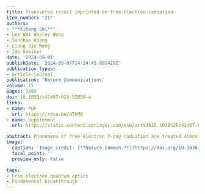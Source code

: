 ```yaml
---
title: Transverse recoil imprinted on free-electron radiation
item_number: '21*'
authors:
- "**Xihang Shi**"
- Lee Wei Wesley Wong
- Sunchao Huang
- Liang Jie Wong
- Ido Kaminer
date: '2024-09-01'
publishDate: '2024-09-07T14:24:45.801429Z'
publication_types:
- article-journal
publication: 'Nature Communications'
volume: 15
pages: 7803
doi: 10.1038/s41467-024-52050-w
links:
- name: PDF
  url: https://rdcu.be/dThMO
- name: Supplement
  url: https://static-content.springer.com/esm/art%3A10.1038%2Fs41467-024-52050-w/MediaObjects/41467_2024_52050_MOESM1_ESM.pdf

abstract: Phenomena of free-electron X-ray radiation are treated almost exclusively with classical electrodynamics, despite the intrinsic interaction being that of quantum electrodynamics. The lack of quantumness arises from the vast disparity between the electron energy and the much smaller photon energy, resulting in a small cross-section that makes quantum effects negligible. Here we identify a fundamentally distinct phenomenon of electron radiation that bypasses this energy disparity, and thus displays extremely strong quantum features. This phenomenon arises when free-electron transverse scattering occurs during the radiation process, creating entanglement between each transversely recoiled electron and the photons it emitted. This phenomenon profoundly modifies the characteristics of free-electron radiation mediated by crystals, compared to conventional classical analysis and even previous quantum analysis. We also analyze conditions to detect this phenomenon using low-emittance electron beams and high-resolution X-ray spectrometers. These quantum radiation features could guide the development of compact coherent X-ray sources facilitated by nanophotonics and quantum optics.
image:
  caption: 'Image credit: [**Nature Commun.**](https://doi.org/10.1038/s41467-024-52050-w)'
  focal_point: ''
  preview_only: false

tags:
- Free-electron quantum optics
- Fundamental breakthrough
---
```

